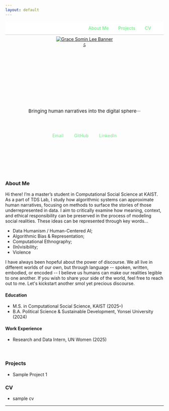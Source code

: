 ```yaml
---
layout: default
---
```

<!-- Link to compiled CSS -->
<link rel="stylesheet" href="/assets/css/style.css">

<!-- Navigation Bar -->
<!-- Navigation Bar: Top Right -->
<nav style="
  display: flex;
  justify-content: flex-end;
  gap: 30px;
  padding: 12px 40px 12px 0;
  background-color: #ffffff;
  border-bottom: 1px solid #ccc;
  font-weight: 500;
  position: relative;
  z-index: 10;
">
  <a href="#about-me" style="color: #73ea8b; text-decoration: none;">About Me</a>
  <a href="#projects" style="color: #73ea8b; text-decoration: none;">Projects</a>
  <a href="#cv" style="color: #73ea8b; text-decoration: none;">CV</a>
</nav>

<!-- Custom Clickable Banner (Centered) -->
<div style="text-align: center; margin-top: 5px;">
  <a href="https://gracesominl.github.io">
    <img src="https://capsule-render.vercel.app/api?type=blur&color=timeGradient&height=180&section=header&text=Grace%20Somin%20Lee&fontSize=35&fontColor=474747" alt="Grace Somin Lee Banner" style="max-width: 100%;"/>
  </a>
</div>

<!-- Profile Image -->
<div style="text-align: center; margin-top: 0px;">
  <img src="/assets/img/face2.JPG" alt="Grace Somin Lee"  style="width: 100%; max-width: 200px; height: 200px; object-fit: cover;
            clip-path: polygon(50% 0%, 61% 35%, 98% 35%, 68% 57%, 
                               79% 91%, 50% 70%, 21% 91%, 32% 57%, 
                               2% 35%, 39% 35%);
            " />
</div>


<!-- Intro Text -->
<div style="text-align: center; font-size: 15px; margin-top: 10px;">
  Bringing human narratives into the digital sphere···
</div>

<!-- Contact Bar -->
<div style="text-align: center; margin: 60px 0;">
  <a href="mailto:gracesomin@kaist.ac.kr" style="margin: 0 15px; color: #73ea8b; text-decoration: none;">Email</a>
  <a href="https://github.com/gracesominl" target="_blank" style="margin: 0 15px; color: #73ea8b; text-decoration: none;">GitHub</a>
  <a href="https://www.linkedin.com/in/gracesomin-l/" target="_blank" style="margin: 0 15px; color: #73ea8b; text-decoration: none;">LinkedIn</a>
</div>

<!-- Gap between Main text -->
<div style="height: 50px;"></div>


### <span id="about-me">About Me</span>

Hi there! I’m a master’s student in Computational Social Science at KAIST. 
As a part of TDS Lab, I study how algorithmic systems can approximate human narratives, focusing on methods to surface the stories of those underrepresented in data. I aim to critically examine how meaning, context, and ethical responsibility can be preserved in the process of modeling social realities. These ideas can be represented through key words...
  - Data Humanism / Human-Centered AI;
  - Algorithmic Bias & Representation;
  - Computational Ethnography;
  - (In)visibility;
  - Violence

I have always been hopeful about the power of discourse. We all live in different worlds of our own, but through language -- spoken, written, embodied, or encoded -- I believe us humans can make our realities legible to one another. If you wish to share your side of the world, feel free to reach out to me. Let's kickstart another smol yet precious discourse. 

#### Education
- M.S. in Computational Social Science, KAIST (2025–)  
- B.A. Political Science & Sustainable Development, Yonsei University (2024)

#### Work Experience
- Research and Data Intern, UN Women (2025)

<!-- Gap  -->
<div style="height: 20px;"></div>

### <span id="projects">Projects</span> 
- Sample Project 1

### <span id="cv">CV</span> 
- sample cv
---

